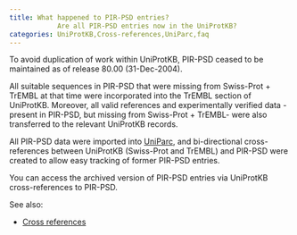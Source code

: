 ```yaml
---
title: What happened to PIR-PSD entries?
			Are all PIR-PSD entries now in the UniProtKB?
categories: UniProtKB,Cross-references,UniParc,faq
---
```


To avoid duplication of work within UniProtKB, PIR-PSD ceased to be maintained as of release 80.00 (31-Dec-2004).

All suitable sequences in PIR-PSD that were missing from Swiss-Prot + TrEMBL at that time were incorporated into the TrEMBL section of UniProtKB. Moreover, all valid references and experimentally verified data - present in PIR-PSD, but missing from Swiss-Prot + TrEMBL- were also transferred to the relevant UniProtKB records.

All PIR-PSD data were imported into [UniParc](http://www.uniprot.org/help/uniparc), and bi-directional cross-references between UniProtKB (Swiss-Prot and TrEMBL) and PIR-PSD were created to allow easy tracking of former PIR-PSD entries.

You can access the archived version of PIR-PSD entries via UniProtKB cross-references to PIR-PSD.

See also:

-   [Cross references](https://www.uniprot.org/help/cross_references_section)
